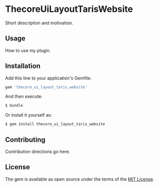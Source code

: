 # ThecoreUiLayoutTarisWebsite
Short description and motivation.

## Usage
How to use my plugin.

## Installation
Add this line to your application's Gemfile:

```ruby
gem 'thecore_ui_layout_taris_website'
```

And then execute:
```bash
$ bundle
```

Or install it yourself as:
```bash
$ gem install thecore_ui_layout_taris_website
```

## Contributing
Contribution directions go here.

## License
The gem is available as open source under the terms of the [MIT License](http://opensource.org/licenses/MIT).
